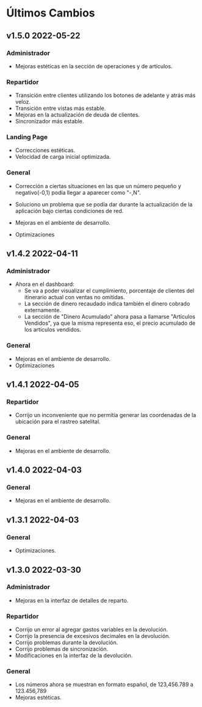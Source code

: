 # Últimos Cambios

<!-- Version start @@ {"version": "v1.5.0", "release": "Mejoras estéticas y nuevo renderizador en el repartidor", "shouldCreateRelease": "true"} -->

## v1.5.0 2022-05-22

### Administrador
* Mejoras estéticas en la sección de operaciones y de artículos.
### Repartidor
* Transición entre clientes utilizando los botones de adelante y atrás más veloz.
* Transición entre vistas más estable.
* Mejoras en la actualización de deuda de clientes.
* Sincronizador más estable.
### Landing Page
* Correcciones estéticas.
* Velocidad de carga inicial optimizada.
### General
* Corrección a ciertas situaciones en las que un número pequeño y negativo(-0,1) podía llegar a aparecer como "-,N".
* Soluciono un problema que se podía dar durante la actualización de la aplicación bajo ciertas condiciones de red.
* Mejoras en el ambiente de desarrollo.
* Optimizaciones

  <!-- Version end -->

## v1.4.2 2022-04-11

### Administrador
* Ahora en el dashboard:
    * Se va a poder visualizar el cumplimiento, porcentaje de clientes del itinerario actual con ventas no omitidas.
    * La sección de dinero recaudado indica también el dinero cobrado externamente.
    * La sección de "Dinero Acumulado" ahora pasa a llamarse "Artículos Vendidos", ya que la misma representa eso, el precio acumulado de los artículos vendidos.
### General
* Mejoras en el ambiente de desarrollo.
* Optimizaciones

## v1.4.1 2022-04-05

### Repartidor
* Corrijo un inconveniente que no permitía generar las coordenadas de la ubicación para el rastreo satelital.
### General
* Mejoras en el ambiente de desarrollo.

## v1.4.0 2022-04-03

### General
* Mejoras en el ambiente de desarrollo.

## v1.3.1 2022-04-03

### General
* Optimizaciones.

## v1.3.0 2022-03-30

### Administrador
* Mejoras en la interfaz de detalles de reparto.
### Repartidor
* Corrijo un error al agregar gastos variables en la devolución.
* Corrijo la presencia de excesivos decimales en la devolución.
* Corrijo problemas durante la devolución.
* Corrijo problemas de sincronización.
* Modificaciones en la interfaz de la devolución.
### General
* Los números ahora se muestran en formato español, de 123,456.789 a 123.456,789
* Mejoras estéticas. 
